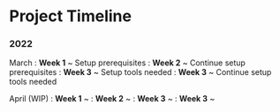 # Project Timeline

### 2022

March
: **Week 1** ~ Setup prerequisites
: **Week 2** ~ Continue setup prerequisites
: **Week 3** ~ Setup tools needed
: **Week 3** ~ Continue setup tools needed


April (WIP)
: **Week 1** ~
: **Week 2** ~
: **Week 3** ~
: **Week 3** ~